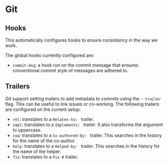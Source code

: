 # Git

## Hooks

This automatically configures hooks to ensure consistency in the way we work.

The global hooks currently configured are:

- `commit-msg`: a hook run on the commit message that ensures conventional commit style of messages
  are adhered to.


## Trailers

Git support setting trailers to add metadata to commits using the `--trailer` flag. This can be
useful to link issues or co-working. The following trailers are configured on the current setup:

- `rel`: translates to a `Relates-to: ` trailer.
- `impl`: translates to a `Implements: ` trailer. It also transforms the argument to uppercase.
- `coa`: translates to a `Co-authored-by: ` trailer. This searches in the history for the name of
  the co-author.
- `help`: translates to a `Helped-by: ` trailer. This searches in the history for the name of
  the helper.
- `fix`: translates to a `Fix #` trailer.
